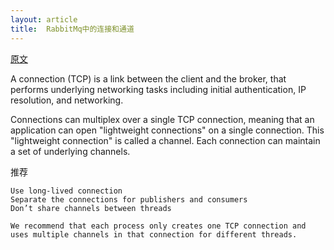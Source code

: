 ```yaml
---
layout: article
title:  RabbitMq中的连接和通道
---
```


[原文](https://www.cloudamqp.com/blog/2019-11-13-the-relationship-between-connections-and-channels-in-rabbitmq.html)


A connection (TCP) is a link between the client and the broker, that performs underlying networking tasks including initial authentication, IP resolution, and networking.

Connections can multiplex over a single TCP connection, meaning that an application can open "lightweight connections" on a single connection. This "lightweight connection" is called a channel. Each connection can maintain a set of underlying channels.

推荐 

```
Use long-lived connection
Separate the connections for publishers and consumers
Don’t share channels between threads
```


```
We recommend that each process only creates one TCP connection and uses multiple channels in that connection for different threads.
```
